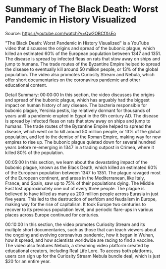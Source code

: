 # Summary of The Black Death: Worst Pandemic in History Visualized

Source: https://youtube.com/watch?v=Qw2OBCfXsEo

"The Black Death: Worst Pandemic in History Visualized" is a YouTube video that discusses the origins and spread of the bubonic plague, which killed an estimated 60% of the European population between 1347 and 1351. The disease is spread by infected fleas on rats that stow away on ships and jump to humans. The trade routes of the Byzantine Empire helped to spread the disease to eventually kill around 50 million people, or 13% of the global population. The video also promotes Curiosity Stream and Nebula, which offer short documentaries on the coronavirus pandemic and other educational content.

Detail Summary: 
00:00:00
In this section, the video discusses the origins and spread of the bubonic plague, which has arguably had the biggest impact on human history of any disease. The bacteria responsible for bubonic plague, Yersinia pestis, lay relatively dormant for thousands of years until a pandemic erupted in Egypt in the 6th century AD. The disease is spread by infected fleas on rats that stow away on ships and jump to humans. The trade routes of the Byzantine Empire helped to spread the disease, which went on to kill around 50 million people, or 13% of the global population, and led to the demise of the Roman Empire, making way for new empires to rise up. The bubonic plague quieted down for several hundred years before re-emerging in 1347 in a trading outpost in Crimea, where it killed 80% of the population.

00:05:00
In this section, we learn about the devastating impact of the bubonic plague, known as the Black Death, which killed an estimated 60% of the European population between 1347 to 1351. The plague ravaged most of the European continent, and areas in the Mediterranean, like Italy, France, and Spain, saw up to 75% of their populations dying. The Middle East lost approximately one out of every three people. The plague is believed to have killed as many as 200 million people across Eurasia in just five years. This led to the destruction of serfdom and feudalism in Europe, making way for the rise of capitalism. It took Europe two centuries to recover to its previous population level, and periodic flare-ups in various places across Europe continued for centuries.

00:10:00
In this section, the video promotes Curiosity Stream and its multiple short documentaries, such as those that can teach viewers about the ongoing and evolving coronavirus pandemic, how it began in Wuhan, how it spread, and how scientists worldwide are racing to find a vaccine. The video also features Nebula, a streaming video platform created by educational creators, including Real Life Lore. To access both platforms, users can sign up for the Curiosity Stream Nebula bundle deal, which is just $20 for an entire year.


